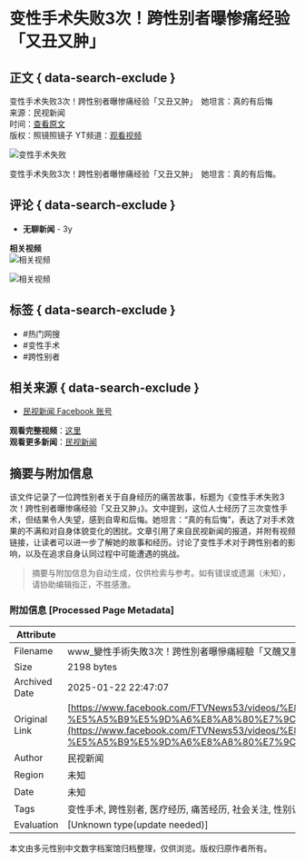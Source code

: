 # 变性手术失败3次！跨性别者曝惨痛经验「又丑又肿」 

## 正文 { data-search-exclude }


变性手术失败3次！跨性别者曝惨痛经验「又丑又肿」　她坦言：真的有后悔  
来源：民视新闻  
时间：[查看原文](https://bit.ly/3gZNBtw)  
版权：照镜照镜子 YT频道：[观看视频](https://bit.ly/2SZ0BHG)  

![变性手术失败](https://scontent-sjc3-1.xx.fbcdn.net/v/t15.5256-10/187360584_822879418347604_2759262046231502822_n.jpg?stp=dst-jpg_s960x960_tt6&_nc_cat=110&ccb=1-7&_nc_sid=50ce42&_nc_ohc=PN9fl8U0AlQQ7kNvgEisDDV&_nc_zt=23&_nc_ht=scontent-sjc3-1.xx&_nc_gid=AbL5CNQn7I2djFii0CVR4x4&oh=00_AYDrb6nPYoKh1iRy4Rg1L1gzsxOyOwabXtLkaxg3cjwXQw&oe=6795E00C)

变性手术失败3次！跨性别者曝惨痛经验「又丑又肿」　她坦言：真的有后悔。

## 评论 { data-search-exclude }
- **无聊新闻** - 3y

**相关视频**  
![相关视频](https://scontent-sjc3-1.xx.fbcdn.net/v/t15.5256-10/474271820_1011379967486084_7008367860512794338_n.jpg?stp=dst-jpg_s640x640_tt6&_nc_cat=104&ccb=1-7&_nc_sid=7965db&_nc_ohc=oWhE9cxa7tUQ7kNvgFpRZ10&_nc_zt=23&_nc_ht=scontent-sjc3-1.xx&_nc_gid=AsYsiSHex_rCRhw6ngwPSE1&oh=00_AYDNKlIap4GZgQnZvQ1Fuo0t1n2NTBLWtii8d-eVMJAq7w&oe=6795D75C)  

![相关视频](https://scontent-sjc3-1.xx.fbcdn.net/v/t15.5256-10/474511059_911856121107834_8418160370721929494_n.jpg?stp=dst-jpg_s640x640_tt6&_nc_cat=107&ccb=1-7&_nc_sid=7965db&_nc_ohc=RJwDkVbOJacQ7kNvgErIDOk&_nc_zt=23&_nc_ht=scontent-sjc3-1.xx&_nc_gid=AsYsiSHex_rCRhw6ngwPSE1&oh=00_AYCpIRgSYGAKpiTyiZ1nyOb01CC6n6-J1tUb2F9XxudhVw&oe=6795B4A2)  

## 标签 { data-search-exclude }
- #热门网搜
- #变性手术
- #跨性别者

## 相关来源 { data-search-exclude }
- [民视新闻 Facebook 账号](https://www.facebook.com/FTVNews53)  

**观看完整视频**：[这里](https://www.facebook.com/FTVNews53/videos/822877081681171)  
**观看更多新闻**：[民视新闻](https://www.facebook.com/FTVNews53/)
<!-- tcd_original_link https://www.facebook.com/FTVNews53/videos/%E8%AE%8A%E6%80%A7%E6%89%8B%E8%A1%93%E5%A4%B1%E6%95%973%E6%AC%A1%E8%B7%A8%E6%80%A7%E5%88%A5%E8%80%85%E6%9B%9D%E6%85%98%E7%97%9B%E7%B6%93%E9%A9%97%E5%8F%88%E9%86%9C%E5%8F%88%E8%85%AB-%E5%A5%B9%E5%9D%A6%E8%A8%80%E7%9C%9F%E7%9A%84%E6%9C%89%E5%BE%8C%E6%82%94/822877081681171/ -->


## 摘要与附加信息

<!-- tcd_abstract -->
该文件记录了一位跨性别者关于自身经历的痛苦故事，标题为《变性手术失败3次！跨性别者曝惨痛经验「又丑又肿」》。文中提到，这位人士经历了三次变性手术，但结果令人失望，感到自卑和后悔。她坦言：“真的有后悔”，表达了对手术效果的不满和对自身体貌变化的困扰。文章引用了来自民视新闻的报道，并附有视频链接，让读者可以进一步了解她的故事和经历。讨论了变性手术对于跨性别者的影响，以及在追求自身认同过程中可能遭遇的挑战。
<!-- tcd_abstract_end -->

> 摘要与附加信息为自动生成，仅供检索与参考。如有错误或遗漏（未知），请协助编辑指正，不胜感激。

### 附加信息 [Processed Page Metadata]

| Attribute       | Value                                  |
|-----------------|----------------------------------------|
| Filename        | www_變性手術失敗3次！跨性別者曝慘痛經驗「又醜又腫」_她坦言.md                             |
| Size            | 2198 bytes                           |
| Archived Date   | 2025-01-22 22:47:07                             |
| Original Link   | [https://www.facebook.com/FTVNews53/videos/%E8%AE%8A%E6%80%A7%E6%89%8B%E8%A1%93%E5%A4%B1%E6%95%973%E6%AC%A1%E8%B7%A8%E6%80%A7%E5%88%A5%E8%80%85%E6%9B%9D%E6%85%98%E7%97%9B%E7%B6%93%E9%A9%97%E5%8F%88%E9%86%9C%E5%8F%88%E8%85%AB-%E5%A5%B9%E5%9D%A6%E8%A8%80%E7%9C%9F%E7%9A%84%E6%9C%89%E5%BE%8C%E6%82%94/822877081681171/](https://www.facebook.com/FTVNews53/videos/%E8%AE%8A%E6%80%A7%E6%89%8B%E8%A1%93%E5%A4%B1%E6%95%973%E6%AC%A1%E8%B7%A8%E6%80%A7%E5%88%A5%E8%80%85%E6%9B%9D%E6%85%98%E7%97%9B%E7%B6%93%E9%A9%97%E5%8F%88%E9%86%9C%E5%8F%88%E8%85%AB-%E5%A5%B9%E5%9D%A6%E8%A8%80%E7%9C%9F%E7%9A%84%E6%9C%89%E5%BE%8C%E6%82%94/822877081681171/)                       |
| Author          | 民视新闻                               |
| Region          | 未知                               |
| Date            | 未知                                 |
| Tags            | 变性手术, 跨性别者, 医疗经历, 痛苦经历, 社会关注, 性别认同, 心理健康, 个人故事, 新闻报道, 生存现状                                 |
| Evaluation            | [Unknown type(update needed)]                                 |
<!-- tcd_table_end -->

本文由多元性别中文数字档案馆归档整理，仅供浏览。版权归原作者所有。
